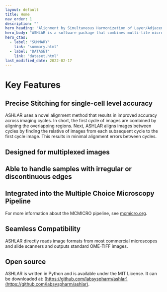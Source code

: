```yaml
---
layout: default
title: Home
nav_order: 1
description: ""
hero_heading: "Alignment by Simultaneous Harmonization of Layer/Adjacency Registration (ASHLAR)"
hero_body: "ASHLAR is a software package that combines multi-tile microscopy images into a high dimensional mosaic image."
hero_ctas:
  - label: "SUMMARY"
    link: "summary.html"
  - label: "DATASET"
    link: "dataset.html"
last_modified_date: 2022-02-17
---
```


# Key Features

## Precise Stitching for single-cell level accuracy
ASHLAR uses a novel alignment method that results in improved accuracy across imaging cycles. In short, the first cycle of images are combined by aligning the overlapping regions. Next, ASHLAR aligns images between cycles by finding the relative of images from each subsequent cycle to the first cycle image. This results in minimal alignment errors between cycles. 

## Designed for multiplexed images

## Able to handle samples with irregular or discontinuous edges

## Integrated into the Multiple Choice Microscopy Pipeline
For more information about the MCMICRO pipeline, see [mcmicro.org](mcmicro.org).

## Seamless Compatibility
ASHLAR directly reads image formats from most commercial microscopes and slide scanners and outputs standard OME-TIFF images. 

## Open source
ASHLAR is written in Python and is available under the MIT License. It can be downloaded at: [https://github.com/labsyspharm/ashlar](https://github.com/labsyspharm/ashlar).







